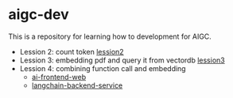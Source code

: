 # aigc-dev
This is a repository for learning how to development for AIGC.

- Lession 2: count token [lession2](./lession2/)
- Lession 3: embedding pdf and query it from vectordb [lession3](./lession3/)
- Lession 4: combining function call and embedding 
  - [ai-frontend-web](./ai-frontend-web/)
  - [langchain-backend-service](./langchain-backend-service/)
